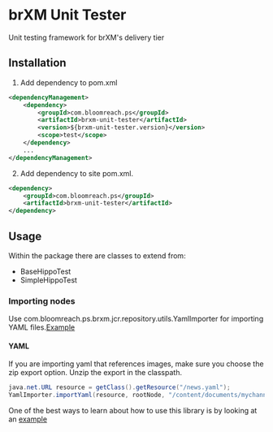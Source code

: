 # brXM Unit Tester

Unit testing framework for brXM's delivery tier

## Installation

1. Add dependency to pom.xml
```xml
<dependencyManagement>
    <dependency>
        <groupId>com.bloomreach.ps</groupId>
        <artifactId>brxm-unit-tester</artifactId>
        <version>${brxm-unit-tester.version}</version>
        <scope>test</scope>
    </dependency>
    ...
</dependencyManagement>
```

2. Add dependency to site pom.xml.
```xml
<dependency>
    <groupId>com.bloomreach.ps</groupId>
    <artifactId>brxm-unit-tester</artifactId>
</dependency>
```

## Usage
Within the package there are classes to extend from:

* BaseHippoTest
* SimpleHippoTest

### Importing nodes
Use com.bloomreach.ps.brxm.jcr.repository.utils.YamlImporter for importing YAML files.[Example](https://code.onehippo.org/sandbox/brxm-unit-tester/blob/master/demo/myhippoproject/site/src/test/java/org/example/EssentialsListComponentTest.java)

#### YAML

If you are importing yaml that references images, make sure you choose the zip export option. Unzip the export
in the classpath.

```java
java.net.URL resource = getClass().getResource("/news.yaml");
YamlImporter.importYaml(resource, rootNode, "/content/documents/mychannel", "hippostd:folder");

```

One of the best ways to learn about how to use this library is by looking at an [example](https://code.onehippo.org/sandbox/brxm-unit-tester/blob/master/src/test/java/com/bloomreach/brxm/unittester/demo/EssentialsListComponentTest.java)